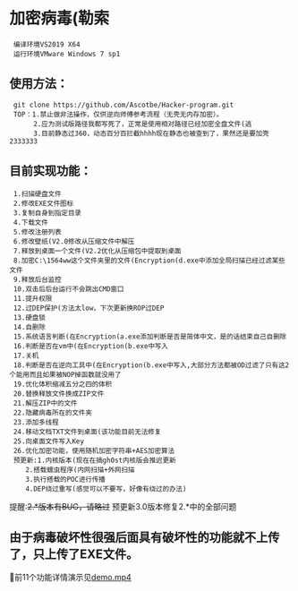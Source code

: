 加密病毒(勒索
=
     编译环境VS2019 X64
	 运行环境VMware Windows 7 sp1
	 
	 
使用方法：
-
     git clone https://github.com/Ascotbe/Hacker-program.git
	 TOP：1.禁止做非法操作，仅供逆向师傅参考流程（无壳无内存加密）。
	      2.应为测试版路径我都写死了，正常是使用相对路径已经加密全盘文件(逃
	      3.目前静态过360，动态百分百拦截hhhh现在静态也被查到了，果然还是要加壳2333333


目前实现功能：
-
	 1.扫描硬盘文件
	 2.修改EXE文件图标
	 3.复制自身到指定目录
	 4.下载文件
	 5.修改注册列表
	 6.修改壁纸(V2.0修改从压缩文件中解压
	 7.释放到桌面一个文件(V2.2优化从压缩包中提取到桌面
	 8.加密C:\1564ww这个文件夹里的文件(Encryption(d.exe中添加全局扫描已经过滤某些文件
	 9.释放后台监控
	 10.双击后后台运行不会跳出CMD窗口
	 11.提升权限
	 12.过DEP保护(方法太low，下次更新换ROP过DEP
	 13.硬盘锁
	 14.自删除
	 15.系统语言判断(在Encryption(a.exe添加判断是否是简体中文，是的话结束自己自删除
     16.判断是否在vm中(在Encryption(b.exe中写入
	 17.关机
	 18.判断是否在逆向工具中(在Encryption(b.exe中写入,大部分方法都被OD过滤了只有这2个能用而且如果被NOP掉函数就没用了
	 19.优化体积缩减五分之四的体积
	 20.替换释放文件换成ZIP文件
	 21.解压ZIP中的文件
	 22.隐藏病毒所在的文件夹
	 23.添加多线程
	 24.移动文档TXT文件到桌面(该功能目前无法修复
	 25.向桌面文件写入Key
	 26.优化加密功能，使用随机加密字符串+AES加密算法
	 预更新:1.内核版本(现在在搞gh0st内核版会推迟更新
		2.搭载蠕虫程序(内网扫描+外网扫描
		3.执行搭载的POC进行传播
		4.DEP绕过重写(感觉可以不要写，好像有绕过的办法)
		
提醒:~~2.*版本有BUG，请略过~~
预更新3.0版本修复2.*中的全部问题
		
由于病毒破坏性很强后面具有破坏性的功能就不上传了，只上传了EXE文件。
-	 
	

:lemon:前11个功能详情演示见[demo.mp4](https://github.com/Ascotbe/Hacker-program/blob/master/Encryption/demo.mp4)
